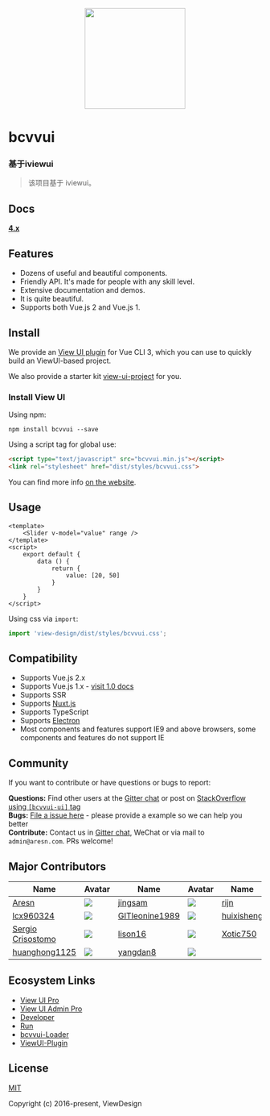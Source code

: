 <p align="center">
    <a href="https://www.iviewui.com">
        <img width="200" src="https://file.iviewui.com/view-ui-logo-new.svg">
    </a>
</p>

<h1>
bcvvui
    <h3>基于iviewui</h3>
</h1>

> 该项目基于 iviewui。

## Docs

**[4.x](https://www.iviewui.com)** 
## Features

- Dozens of useful and beautiful components.
- Friendly API. It's made for people with any skill level.
- Extensive documentation and demos.
- It is quite beautiful.
- Supports both Vue.js 2 and Vue.js 1.


## Install

We provide an [View UI plugin](https://github.com/bcvvui-design/vue-cli-plugin-viewui) for Vue CLI 3, which you can use to quickly build an ViewUI-based project.

We also provide a starter kit [view-ui-project](https://github.com/bcvvui-design/view-ui-project) for you.

### Install View UI

Using npm:
```
npm install bcvvui --save
```

Using a script tag for global use:

```html
<script type="text/javascript" src="bcvvui.min.js"></script>
<link rel="stylesheet" href="dist/styles/bcvvui.css">
```

You can find more info [on the website](https://www.iviewui.com/docs/guide/install-en).

## Usage

```vue
<template>
    <Slider v-model="value" range />
</template>
<script>
    export default {
        data () {
            return {
                value: [20, 50]
            }
        }
    }
</script>
```

Using css via `import`:

```js
import 'view-design/dist/styles/bcvvui.css';
```

## Compatibility

- Supports Vue.js 2.x
- Supports Vue.js 1.x - [visit 1.0 docs](http://v1.iviewui.com/)
- Supports SSR
- Supports [Nuxt.js](https://nuxtjs.org/)
- Supports TypeScript
- Supports [Electron](http://electron.atom.io/)
- Most components and features support IE9 and above browsers, some components and features do not support IE

## Community

If you want to contribute or have questions or bugs to report:

**Questions:** Find other users at the [Gitter chat](https://gitter.im/bcvvui/bcvvui) or post on [StackOverflow using `[bcvvui-ui]` tag](https://stackoverflow.com/questions/tagged/bcvvui-ui)  
**Bugs:** [File a issue here](https://github.com/bcvvui-design/bcvvui/issues) - please provide a example so we can help you better  
**Contribute:** Contact us in [Gitter chat](https://gitter.im/bcvvui/bcvvui), WeChat or via mail to `admin@aresn.com`. PRs welcome!

## Major Contributors
|Name|Avatar|Name|Avatar|Name|Avatar|
|---|---|---|---|---|---|
|[Aresn](https://github.com/icarusion) |  ![](https://avatars3.githubusercontent.com/u/5370542?v=3&s=60)  |[jingsam](https://github.com/jingsam) |  ![](https://avatars3.githubusercontent.com/u/1522494?v=3&s=60)  | [rijn](https://github.com/rijn)       |  ![](https://avatars2.githubusercontent.com/u/6976367?v=3&s=60)  |
|[lcx960324](https://github.com/lcx960324)           |  ![](https://avatars3.githubusercontent.com/u/9768245?v=3&s=60)  |[GITleonine1989](https://github.com/GITleonine1989) |  ![](https://avatars1.githubusercontent.com/u/7582490?v=3&s=60)  |[huixisheng](https://github.com/huixisheng)         |  ![](https://avatars1.githubusercontent.com/u/1518967?v=3&s=60)  |
|[Sergio Crisostomo](https://github.com/SergioCrisostomo)           |  ![](https://avatars3.githubusercontent.com/u/5614559?v=3&s=60)  |  [lison16](https://github.com/lison16)           |  ![](https://avatars3.githubusercontent.com/u/20942571?v=3&s=60) |  [Xotic750](https://github.com/Xotic750)    | ![](https://avatars3.githubusercontent.com/u/216041?v=3&s=60)   | 
[huanghong1125](https://github.com/huanghong1125) | ![](https://avatars3.githubusercontent.com/u/12794817?v=3&s=60) | [yangdan8](https://github.com/yangdan8) | ![](https://avatars2.githubusercontent.com/u/16515026?v=3&s=60) |


## Ecosystem Links

- [View UI Pro](https://pro.iviewui.com/pro)
- [View UI Admin Pro](https://pro.iviewui.com/admin-pro)
- [Developer](https://dev.iviewui.com)
- [Run](https://run.iviewui.com)
- [bcvvui-Loader](https://github.com/bcvvui/bcvvui-loader)
- [ViewUI-Plugin](https://github.com/bcvvui/vue-cli-plugin-bcvvui)

## License
[MIT](http://opensource.org/licenses/MIT)

Copyright (c) 2016-present, ViewDesign
